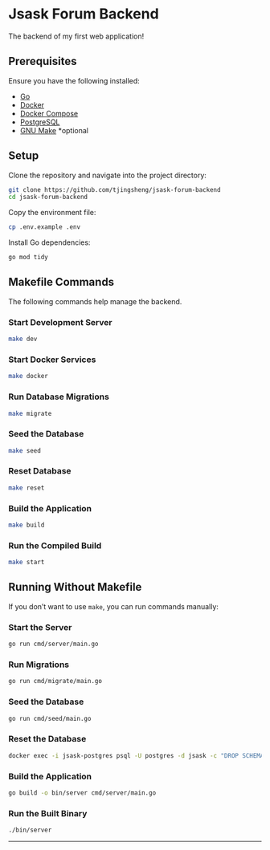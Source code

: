 # Jsask Forum Backend

The backend of my first web application!

## Prerequisites

Ensure you have the following installed:

- [Go](https://go.dev/dl/)
- [Docker](https://docs.docker.com/get-docker/)
- [Docker Compose](https://docs.docker.com/compose/)
- [PostgreSQL](https://www.postgresql.org/download/)
- [GNU Make](https://www.gnu.org/software/make/) \*optional

## Setup

Clone the repository and navigate into the project directory:

```sh
git clone https://github.com/tjingsheng/jsask-forum-backend
cd jsask-forum-backend
```

Copy the environment file:

```sh
cp .env.example .env
```

Install Go dependencies:

```sh
go mod tidy
```

## Makefile Commands

The following commands help manage the backend.

### Start Development Server

```sh
make dev
```

### Start Docker Services

```sh
make docker
```

### Run Database Migrations

```sh
make migrate
```

### Seed the Database

```sh
make seed
```

### Reset Database

```sh
make reset
```

### Build the Application

```sh
make build
```

### Run the Compiled Build

```sh
make start
```

## Running Without Makefile

If you don’t want to use `make`, you can run commands manually:

### Start the Server

```sh
go run cmd/server/main.go
```

### Run Migrations

```sh
go run cmd/migrate/main.go
```

### Seed the Database

```sh
go run cmd/seed/main.go
```

### Reset the Database

```sh
docker exec -i jsask-postgres psql -U postgres -d jsask -c "DROP SCHEMA IF EXISTS public CASCADE; CREATE SCHEMA public; GRANT ALL ON SCHEMA public TO postgres; GRANT ALL ON SCHEMA public TO public;"
```

### Build the Application

```sh
go build -o bin/server cmd/server/main.go
```

### Run the Built Binary

```sh
./bin/server
```

---
